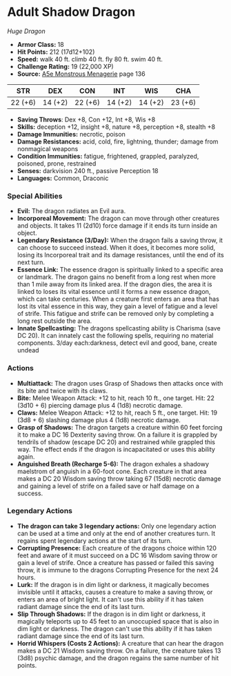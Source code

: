 # Adult Shadow Dragon

*Huge* *Dragon*

- **Armor Class:** 18
- **Hit Points:** 212 (17d12+102)
- **Speed:** walk 40 ft. climb 40 ft. fly 80 ft. swim 40 ft.
- **Challenge Rating:** 19 (22,000 XP)
- **Source:** [A5e Monstrous Menagerie](https://enpublishingrpg.com/products/level-up-monstrous-menagerie-a5e) page 136

| STR | DEX | CON | INT | WIS | CHA |
| --- | --- | --- | --- | --- | --- |
| 22 (+6) | 14 (+2) | 22 (+6) | 14 (+2) | 14 (+2) | 23 (+6) |

- **Saving Throws**: Dex +8, Con +12, Int +8, Wis +8
- **Skills:** deception +12, insight +8, nature +8, perception +8, stealth +8
- **Damage Immunities:** necrotic, poison
- **Damage Resistances:** acid, cold, fire, lightning, thunder; damage from nonmagical weapons
- **Condition Immunities:** fatigue, frightened, grappled, paralyzed, poisoned, prone, restrained
- **Senses:** darkvision 240 ft., passive Perception 18
- **Languages:** Common, Draconic

### Special Abilities

- **Evil:** The dragon radiates an Evil aura.
- **Incorporeal Movement:** The dragon can move through other creatures and objects. It takes 11 (2d10) force damage if it ends its turn inside an object.
- **Legendary Resistance (3/Day):** When the dragon fails a saving throw, it can choose to succeed instead. When it does, it becomes more solid, losing its Incorporeal trait and its damage resistances, until the end of its next turn.
- **Essence Link:** The essence dragon is spiritually linked to a specific area or landmark. The dragon gains no benefit from a long rest when more than 1 mile away from its linked area. If the dragon dies, the area it is linked to loses its vital essence until it forms a new essence dragon, which can take centuries. When a creature first enters an area that has lost its vital essence in this way, they gain a level of fatigue and a level of strife. This fatigue and strife can be removed only by completing a long rest outside the area.
- **Innate Spellcasting:** The dragons spellcasting ability is Charisma (save DC 20). It can innately cast the following spells, requiring no material components. 3/day each:darkness, detect evil and good, bane, create undead

### Actions

- **Multiattack:** The dragon uses Grasp of Shadows  then attacks once with its bite and twice with its claws.
- **Bite:** Melee Weapon Attack: +12 to hit, reach 10 ft., one target. Hit: 22 (3d10 + 6) piercing damage plus 4 (1d8) necrotic damage.
- **Claws:** Melee Weapon Attack: +12 to hit, reach 5 ft., one target. Hit: 19 (3d8 + 6) slashing damage plus 4 (1d8) necrotic damage.
- **Grasp of Shadows:** The dragon targets a creature within 60 feet  forcing it to make a DC 16 Dexterity saving throw. On a failure  it is grappled by tendrils of shadow (escape DC 20) and restrained while grappled this way. The effect ends if the dragon is incapacitated or uses this ability again.
- **Anguished Breath (Recharge 5-6):** The dragon exhales a shadowy maelstrom of anguish in a 60-foot cone. Each creature in that area makes a DC 20 Wisdom saving throw  taking 67 (15d8) necrotic damage and gaining a level of strife on a failed save or half damage on a success.



### Legendary Actions

- **The dragon can take 3 legendary actions:** Only one legendary action can be used at a time and only at the end of another creatures turn. It regains spent legendary actions at the start of its turn.
- **Corrupting Presence:** Each creature of the dragons choice within 120 feet and aware of it must succeed on a DC 16 Wisdom saving throw or gain a level of strife. Once a creature has passed or failed this saving throw, it is immune to the dragons Corrupting Presence for the next 24 hours.
- **Lurk:** If the dragon is in dim light or darkness, it magically becomes invisible until it attacks, causes a creature to make a saving throw, or enters an area of bright light. It can't use this ability if it has taken radiant damage since the end of its last turn.
- **Slip Through Shadows:** If the dragon is in dim light or darkness, it magically teleports up to 45 feet to an unoccupied space that is also in dim light or darkness. The dragon can't use this ability if it has taken radiant damage since the end of its last turn.
- **Horrid Whispers (Costs 2 Actions):** A creature that can hear the dragon makes a DC 21 Wisdom saving throw. On a failure, the creature takes 13 (3d8) psychic damage, and the dragon regains the same number of hit points.
